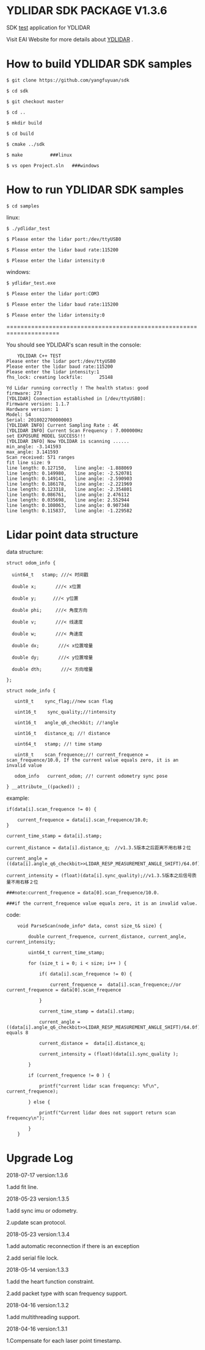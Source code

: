YDLIDAR SDK PACKAGE V1.3.6
=====================================================================

SDK [test](https://github.com/yangfuyuan/sdk) application for YDLIDAR

Visit EAI Website for more details about [YDLIDAR](http://www.ydlidar.com/) .

How to build YDLIDAR SDK samples
=====================================================================

    $ git clone https://github.com/yangfuyuan/sdk

    $ cd sdk

    $ git checkout master

    $ cd ..

    $ mkdir build

    $ cd build

    $ cmake ../sdk

    $ make			###linux

    $ vs open Project.sln	###windows

How to run YDLIDAR SDK samples
=====================================================================

    $ cd samples

linux:

    $ ./ydlidar_test

    $ Please enter the lidar port:/dev/ttyUSB0

    $ Please enter the lidar baud rate:115200

    $ Please enter the lidar intensity:0


windows:

    $ ydlidar_test.exe

    $ Please enter the lidar port:COM3
    
    $ Please enter the lidar baud rate:115200

    $ Please enter the lidar intensity:0

=====================================================================

You should see YDLIDAR's scan result in the console:

     	YDLIDAR C++ TEST
	Please enter the lidar port:/dev/ttyUSB0
	Please enter the lidar baud rate:115200
	Please enter the lidar intensity:1
	fhs_lock: creating lockfile:      25148

	Yd Lidar running correctly ! The health status: good
	firmware: 273
	[YDLIDAR] Connection established in [/dev/ttyUSB0]:
	Firmware version: 1.1.7
	Hardware version: 1
	Model: S4
	Serial: 2018022700000003
	[YDLIDAR INFO] Current Sampling Rate : 4K
	[YDLIDAR INFO] Current Scan Frequency : 7.000000Hz
	set EXPOSURE MODEL SUCCESS!!!
	[YDLIDAR INFO] Now YDLIDAR is scanning ......
	min_angle: -3.141593 
	max_angle: 3.141593 
	Scan received: 571 ranges
	fit line size: 9 
	line length: 0.127150,   line angle: -1.888069
	line length: 0.149980,   line angle: -2.520781
	line length: 0.149141,   line angle: -2.590903
	line length: 0.186178,   line angle: -2.221969
	line length: 0.123318,   line angle: -2.354801
	line length: 0.086761,   line angle: 2.476112
	line length: 0.035698,   line angle: 2.552944
	line length: 0.108063,   line angle: 0.907348
	line length: 0.115837,   line angle: -1.229582



Lidar point data structure
=====================================================================

data structure:

    struct odom_info {

      uint64_t   stamp; ///< 时间戳

      double x;	      ///< x位置

      double y;	     ///< y位置

      double phi;     ///< 角度方向

      double v;       ///< 线速度

      double w;       ///< 角速度

      double dx;       ///< x位置增量

      double dy;       ///< y位置增量

      double dth;       ///< 方向增量

    };

    struct node_info {

       uint8_t    sync_flag;//new scan flag

       uint16_t    sync_quality;//!intensity

       uint16_t   angle_q6_checkbit; //!angle

       uint16_t   distance_q; //! distance

       uint64_t   stamp; //! time stamp

       uint8_t    scan_frequence;//! current_frequence = scan_frequence/10.0, If the current value equals zero, it is an invalid value

       odom_info   current_odom; //! current odometry sync pose

    } __attribute__((packed)) ;

example:

    if(data[i].scan_frequence != 0) {

        current_frequence = data[i].scan_frequence/10.0;
    }

    current_time_stamp = data[i].stamp;

    current_distance = data[i].distance_q;　//v1.3.5版本之后距离不用右移２位

    current_angle = ((data[i].angle_q6_checkbit>>LIDAR_RESP_MEASUREMENT_ANGLE_SHIFT)/64.0f);

    current_intensity = (float)(data[i].sync_quality);//v1.3.5版本之后信号质量不用右移２位

    ###note:current_frequence = data[0].scan_frequence/10.0.

    ###if the current_frequence value equals zero, it is an invalid value.

code:

        void ParseScan(node_info* data, const size_t& size) {

            double current_frequence, current_distance, current_angle, current_intensity;

            uint64_t current_time_stamp;

            for (size_t i = 0; i < size; i++ ) {

                if( data[i].scan_frequence != 0) {

                    current_frequence =  data[i].scan_frequence;//or current_frequence = data[0].scan_frequence

                }

                current_time_stamp = data[i].stamp;

                current_angle = ((data[i].angle_q6_checkbit>>LIDAR_RESP_MEASUREMENT_ANGLE_SHIFT)/64.0f);//LIDAR_RESP_MEASUREMENT_ANGLE_SHIFT equals 8

                current_distance =  data[i].distance_q;

                current_intensity = (float)(data[i].sync_quality );

            }

            if (current_frequence != 0 ) {

                printf("current lidar scan frequency: %f\n", current_frequence);

            } else {

                printf("Current lidar does not support return scan frequency\n");

            }
        }





Upgrade Log
=====================================================================

2018-07-17 version:1.3.6

  1.add fit line.


2018-05-23 version:1.3.5

  1.add sync imu or odometry.

  2.update scan protocol.

2018-05-23 version:1.3.4

  1.add automatic reconnection if there is an exception

  2.add serial file lock.

2018-05-14 version:1.3.3

   1.add the heart function constraint.

   2.add packet type with scan frequency support.

2018-04-16 version:1.3.2

   1.add multithreading support.

2018-04-16 version:1.3.1

   1.Compensate for each laser point timestamp.
